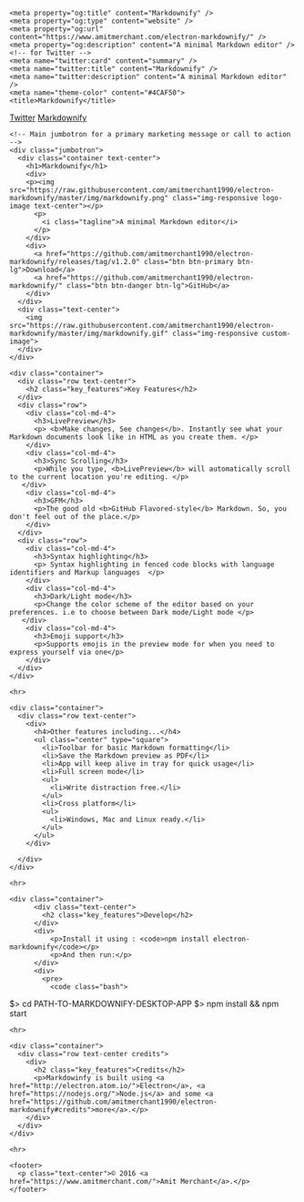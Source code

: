 
<!DOCTYPE html>
<html lang="en">
  <head>
    <meta charset="utf-8">
    <meta http-equiv="X-UA-Compatible" content="IE=edge">
    <meta name="viewport" content="width=device-width, initial-scale=1, user-scalable=no">
    <!-- The above 3 meta tags *must* come first in the head; any other head content must come *after* these tags -->
    <meta name="description" content="A minimal Markdown editor">
    <meta name="author" content="Amit Merchant">
    <link rel="icon" href="../../favicon.ico">

    <meta property="og:title" content="Markdownify" />
    <meta property="og:type" content="website" />
    <meta property="og:url" content="https://www.amitmerchant.com/electron-markdownify/" />
    <meta property="og:description" content="A minimal Markdown editor" />
    <!-- for Twitter -->
    <meta name="twitter:card" content="summary" />
    <meta name="twitter:title" content="Markdownify" />
    <meta name="twitter:description" content="A minimal Markdown editor" />
    <meta name="theme-color" content="#4CAF50">
    <title>Markdownify</title>
  <body>
    <nav class="navbar navbar-inverse navbar-fixed-top">
      <div class="container">
        <div class="navbar-header">
          <a class="navbar-brand pull-right" href="https://twitter.com/amit_merchant">Twitter</a>
          <a class="navbar-brand" href="#">Markdownify</a>
        </div>
      </div>
    </nav>

    <!-- Main jumbotron for a primary marketing message or call to action -->
    <div class="jumbotron">
      <div class="container text-center">
        <h1>Markdownify</h1>
        <div>
        <p><img src="https://raw.githubusercontent.com/amitmerchant1990/electron-markdownify/master/img/markdownify.png" class="img-responsive logo-image text-center"></p>
          <p>
            <i class="tagline">A minimal Markdown editor</i>
          </p>
        </div>
        <div>
          <a href="https://github.com/amitmerchant1990/electron-markdownify/releases/tag/v1.2.0" class="btn btn-primary btn-lg">Download</a>
          <a href="https://github.com/amitmerchant1990/electron-markdownify/" class="btn btn-danger btn-lg">GitHub</a>
        </div>
      </div>
      <div class="text-center">
        <img src="https://raw.githubusercontent.com/amitmerchant1990/electron-markdownify/master/img/markdownify.gif" class="img-responsive custom-image">
      </div>
    </div>

    <div class="container">
      <div class="row text-center">
        <h2 class="key_features">Key Features</h2>
      </div>
      <div class="row">
        <div class="col-md-4">
          <h3>LivePreview</h3>
          <p> <b>Make changes, See changes</b>. Instantly see what your Markdown documents look like in HTML as you create them. </p>
        </div>
        <div class="col-md-4">
          <h3>Sync Scrolling</h3>
          <p>While you type, <b>LivePreview</b> will automatically scroll to the current location you're editing. </p>
       </div>
        <div class="col-md-4">
          <h3>GFM</h3>
          <p>The good old <b>GitHub Flavored-style</b> Markdown. So, you don't feel out of the place.</p>
        </div>
      </div>
      <div class="row">
        <div class="col-md-4">
          <h3>Syntax highlighting</h3>
          <p> Syntax highlighting in fenced code blocks with language identifiers and Markup languages  </p>
        </div>
        <div class="col-md-4">
          <h3>Dark/Light mode</h3>
          <p>Change the color scheme of the editor based on your preferences. i.e to choose between Dark mode/Light mode </p>
       </div>
        <div class="col-md-4">
          <h3>Emoji support</h3>
          <p>Supports emojis in the preview mode for when you need to express yourself via one</p>
        </div>
      </div>
    </div>

    <hr>

    <div class="container">
      <div class="row text-center">
        <div>
          <h4>Other features including...</h4>
          <ul class="center" type="square">
            <li>Toolbar for basic Markdown formatting</li>
            <li>Save the Markdown preview as PDF</li>
            <li>App will keep alive in tray for quick usage</li>
            <li>Full screen mode</li>
            <ul>
              <li>Write distraction free.</li>
            </ul>
            <li>Cross platform</li>
            <ul>
              <li>Windows, Mac and Linux ready.</li>
            </ul>
          </ul>
        </div>

      </div>
    </div>

    <hr>

    <div class="container">
          <div class="text-center">
            <h2 class="key_features">Develop</h2>
          </div>
          <div>
              <p>Install it using : <code>npm install electron-markdownify</code></p>
              <p>And then run:</p>
          </div>
          <div>
            <pre>
              <code class="bash">
$> cd PATH-TO-MARKDOWNIFY-DESKTOP-APP
$> npm install && npm start
              </code>
            </pre>
          </div>
    </div>

    <hr>

    <div class="container">
      <div class="row text-center credits">
        <div>
          <h2 class="key_features">Credits</h2>
          <p>Markdowinfy is built using <a href="http://electron.atom.io/">Electron</a>, <a href="https://nodejs.org/">Node.js</a> and some <a href="https://github.com/amitmerchant1990/electron-markdownify#credits">more</a>.</p>
        </div>
      </div>
    </div>

    <hr>

    <footer>
      <p class="text-center">© 2016 <a href="https://www.amitmerchant.com/">Amit Merchant</a>.</p>
    </footer>
  </body>
</html>
